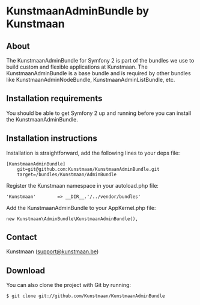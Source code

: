 KunstmaanAdminBundle by Kunstmaan
=================================

About
-----
The KunstmaanAdminBundle for Symfony 2 is part of the bundles we use to build custom and flexible applications at Kunstmaan.
The KunstmaanAdminBundle is a base bundle and is required by other bundles like KunstmaanAdminNodeBundle, KunstmaanAdminListBundle, etc.

Installation requirements
-------------------------
You should be able to get Symfony 2 up and running before you can install the KunstmaanAdminBundle.

Installation instructions
-------------------------
Installation is straightforward, add the following lines to your deps file:

```
[KunstmaanAdminBundle]
    git=git@github.com:Kunstmaan/KunstmaanAdminBundle.git
    target=/bundles/Kunstmaan/AdminBundle
```

Register the Kunstmaan namespace in your autoload.php file:

```
'Kunstmaan'        => __DIR__.'/../vendor/bundles'
```

Add the KunstmaanAdminBundle to your AppKernel.php file:

```
new Kunstmaan\AdminBundle\KunstmaanAdminBundle(),
```

Contact
-------
Kunstmaan (support@kunstmaan.be)

Download
--------
You can also clone the project with Git by running:

```
$ git clone git://github.com/Kunstmaan/KunstmaanAdminBundle
```